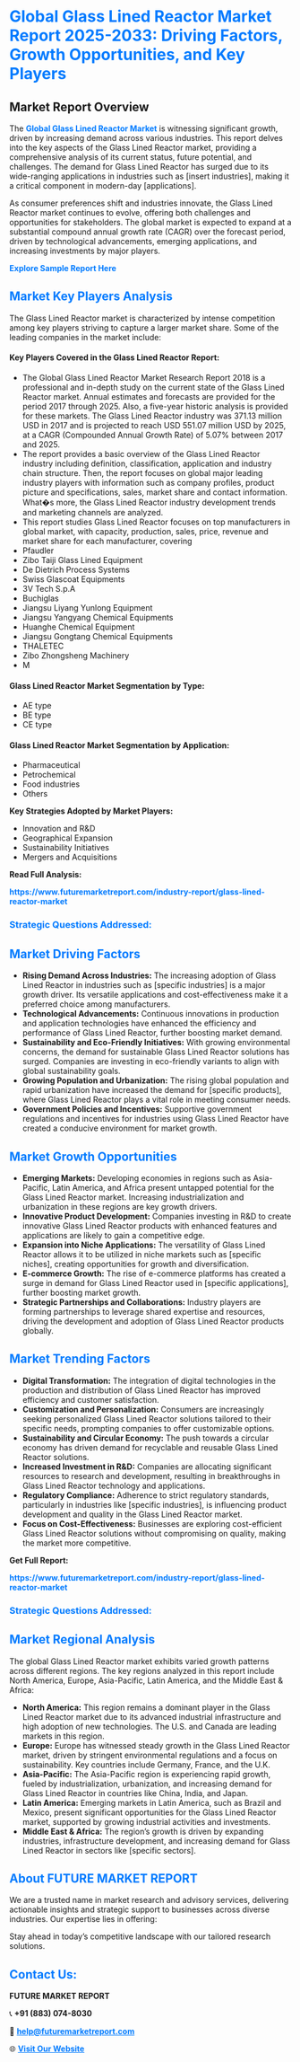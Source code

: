 <h1 style="color: #007BFF;">Global Glass Lined Reactor Market Report 2025-2033: Driving Factors, Growth Opportunities, and Key Players</h1>

<section id="overview">
<h2>Market Report Overview</h2>
<p>The <a href="https://www.futuremarketreport.com/industry-report/glass-lined-reactor-market" style="color: #007BFF; text-decoration: none;"><strong>Global Glass Lined Reactor Market</strong></a> is witnessing significant growth, driven by increasing demand across various industries. This report delves into the key aspects of the Glass Lined Reactor market, providing a comprehensive analysis of its current status, future potential, and challenges. The demand for Glass Lined Reactor has surged due to its wide-ranging applications in industries such as [insert industries], making it a critical component in modern-day [applications].</p>
<p>As consumer preferences shift and industries innovate, the Glass Lined Reactor market continues to evolve, offering both challenges and opportunities for stakeholders. The global market is expected to expand at a substantial compound annual growth rate (CAGR) over the forecast period, driven by technological advancements, emerging applications, and increasing investments by major players.</p>
</section>

<section id="overview">
<p><a href="https://www.futuremarketreport.com/request-sample/reportId=106987" style="color: #007BFF; text-decoration: none;"><strong>Explore Sample Report Here</strong></a></p>
</section>

<section id="key-players">
<h2 style="color: #007BFF;">Market Key Players Analysis</h2>
<p>The Glass Lined Reactor market is characterized by intense competition among key players striving to capture a larger market share. Some of the leading companies in the market include:</p>
<h4>Key Players Covered in the Glass Lined Reactor Report:</h4>
<ul><li>The Global Glass Lined Reactor Market Research Report 2018 is a professional and in-depth study on the current state of the Glass Lined Reactor market. Annual estimates and forecasts are provided for the period 2017 through 2025. Also, a five-year historic analysis is provided for these markets. The Glass Lined Reactor industry was 371.13 million USD in 2017 and is projected to reach USD 551.07 million USD by 2025, at a CAGR (Compounded Annual Growth Rate) of 5.07% between 2017 and 2025.</li><li>The report provides a basic overview of the Glass Lined Reactor industry including definition, classification, application and industry chain structure. Then, the report focuses on global major leading industry players with information such as company profiles, product picture and specifications, sales, market share and contact information. What�s more, the Glass Lined Reactor industry development trends and marketing channels are analyzed.</li><li>This report studies Glass Lined Reactor focuses on top manufacturers in global market, with capacity, production, sales, price, revenue and market share for each manufacturer, covering</li><li>Pfaudler</li><li>Zibo Taiji Glass Lined Equipment</li><li>De Dietrich Process Systems</li><li>Swiss Glascoat Equipments</li><li>3V Tech S.p.A</li><li>Buchiglas</li><li>Jiangsu Liyang Yunlong Equipment</li><li>Jiangsu Yangyang Chemical Equipments</li><li>Huanghe Chemical Equipment</li><li>Jiangsu Gongtang Chemical Equipments</li><li>THALETEC</li><li>Zibo Zhongsheng Machinery</li><li>M</li></ul>
<h4>Glass Lined Reactor Market Segmentation by Type:</h4>
<ul><li>AE type</li><li>BE type</li><li>CE type</li></ul>

<h4>Glass Lined Reactor Market Segmentation by Application:</h4>
<ul><li>Pharmaceutical</li><li>Petrochemical</li><li>Food industries</li><li>Others</li></ul>
<p><strong>Key Strategies Adopted by Market Players:</strong></p>
<ul>
<li>Innovation and R&D</li>
<li>Geographical Expansion</li>
<li>Sustainability Initiatives</li>
<li>Mergers and Acquisitions</li>
</ul>
</section>

<section>
<p><strong>Read Full Analysis: </strong></p><a href="https://www.futuremarketreport.com/industry-report/glass-lined-reactor-market" style="color: #007BFF; text-decoration: none;"><strong>https://www.futuremarketreport.com/industry-report/glass-lined-reactor-market</strong></a>
<h3 style="color: #007BFF;">Strategic Questions Addressed:</h3>
</section>

<section id="driving-factors">
<h2 style="color: #007BFF;">Market Driving Factors</h2>
<ul>
<li><strong>Rising Demand Across Industries:</strong> The increasing adoption of Glass Lined Reactor in industries such as [specific industries] is a major growth driver. Its versatile applications and cost-effectiveness make it a preferred choice among manufacturers.</li>
<li><strong>Technological Advancements:</strong> Continuous innovations in production and application technologies have enhanced the efficiency and performance of Glass Lined Reactor, further boosting market demand.</li>
<li><strong>Sustainability and Eco-Friendly Initiatives:</strong> With growing environmental concerns, the demand for sustainable Glass Lined Reactor solutions has surged. Companies are investing in eco-friendly variants to align with global sustainability goals.</li>
<li><strong>Growing Population and Urbanization:</strong> The rising global population and rapid urbanization have increased the demand for [specific products], where Glass Lined Reactor plays a vital role in meeting consumer needs.</li>
<li><strong>Government Policies and Incentives:</strong> Supportive government regulations and incentives for industries using Glass Lined Reactor have created a conducive environment for market growth.</li>
</ul>
</section>

<section id="growth-opportunities">
<h2 style="color: #007BFF;">Market Growth Opportunities</h2>
<ul>
<li><strong>Emerging Markets:</strong> Developing economies in regions such as Asia-Pacific, Latin America, and Africa present untapped potential for the Glass Lined Reactor market. Increasing industrialization and urbanization in these regions are key growth drivers.</li>
<li><strong>Innovative Product Development:</strong> Companies investing in R&D to create innovative Glass Lined Reactor products with enhanced features and applications are likely to gain a competitive edge.</li>
<li><strong>Expansion into Niche Applications:</strong> The versatility of Glass Lined Reactor allows it to be utilized in niche markets such as [specific niches], creating opportunities for growth and diversification.</li>
<li><strong>E-commerce Growth:</strong> The rise of e-commerce platforms has created a surge in demand for Glass Lined Reactor used in [specific applications], further boosting market growth.</li>
<li><strong>Strategic Partnerships and Collaborations:</strong> Industry players are forming partnerships to leverage shared expertise and resources, driving the development and adoption of Glass Lined Reactor products globally.</li>
</ul>
</section>

<section id="trending-factors">
<h2 style="color: #007BFF;">Market Trending Factors</h2>
<ul>
<li><strong>Digital Transformation:</strong> The integration of digital technologies in the production and distribution of Glass Lined Reactor has improved efficiency and customer satisfaction.</li>
<li><strong>Customization and Personalization:</strong> Consumers are increasingly seeking personalized Glass Lined Reactor solutions tailored to their specific needs, prompting companies to offer customizable options.</li>
<li><strong>Sustainability and Circular Economy:</strong> The push towards a circular economy has driven demand for recyclable and reusable Glass Lined Reactor solutions.</li>
<li><strong>Increased Investment in R&D:</strong> Companies are allocating significant resources to research and development, resulting in breakthroughs in Glass Lined Reactor technology and applications.</li>
<li><strong>Regulatory Compliance:</strong> Adherence to strict regulatory standards, particularly in industries like [specific industries], is influencing product development and quality in the Glass Lined Reactor market.</li>
<li><strong>Focus on Cost-Effectiveness:</strong> Businesses are exploring cost-efficient Glass Lined Reactor solutions without compromising on quality, making the market more competitive.</li>
</ul>
</section>

<section>
<p><strong>Get Full Report: </strong></p><a href="https://www.futuremarketreport.com/industry-report/glass-lined-reactor-market" style="color: #007BFF; text-decoration: none;"><strong>https://www.futuremarketreport.com/industry-report/glass-lined-reactor-market</strong></a>
<h3 style="color: #007BFF;">Strategic Questions Addressed:</h3>
</section>


<section id="regional-analysis">
<h2 style="color: #007BFF;">Market Regional Analysis</h2>
<p>The global Glass Lined Reactor market exhibits varied growth patterns across different regions. The key regions analyzed in this report include North America, Europe, Asia-Pacific, Latin America, and the Middle East & Africa:</p>
<ul>
<li><strong>North America:</strong> This region remains a dominant player in the Glass Lined Reactor market due to its advanced industrial infrastructure and high adoption of new technologies. The U.S. and Canada are leading markets in this region.</li>
<li><strong>Europe:</strong> Europe has witnessed steady growth in the Glass Lined Reactor market, driven by stringent environmental regulations and a focus on sustainability. Key countries include Germany, France, and the U.K.</li>
<li><strong>Asia-Pacific:</strong> The Asia-Pacific region is experiencing rapid growth, fueled by industrialization, urbanization, and increasing demand for Glass Lined Reactor in countries like China, India, and Japan.</li>
<li><strong>Latin America:</strong> Emerging markets in Latin America, such as Brazil and Mexico, present significant opportunities for the Glass Lined Reactor market, supported by growing industrial activities and investments.</li>
<li><strong>Middle East & Africa:</strong> The region’s growth is driven by expanding industries, infrastructure development, and increasing demand for Glass Lined Reactor in sectors like [specific sectors].</li>
</ul>
</section>

<footer>
<h2 style="color: #007BFF;">About FUTURE MARKET REPORT</h2>
<p>We are a trusted name in market research and advisory services, delivering actionable insights and strategic support to businesses across diverse industries. Our expertise lies in offering:</p>

<p>Stay ahead in today’s competitive landscape with our tailored research solutions.</p>

<h2 style="color: #007BFF;">Contact Us:</h2>
<p><strong>FUTURE MARKET REPORT</strong></p>
<p>📞 <strong>+91 (883) 074-8030</strong></p>
<p>📧 <strong><a href="mailto:help@futuremarketreport.com" style="color: #007BFF;">help@futuremarketreport.com</a></strong></p>
<p>🌐 <strong><a href="https://www.futuremarketreport.com/" style="color: #007BFF;">Visit Our Website</a></strong></p>
</footer>
